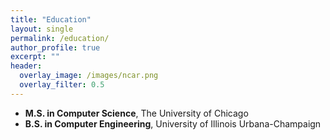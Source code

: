 ```yaml
---
title: "Education"
layout: single
permalink: /education/
author_profile: true
excerpt: ""
header:
  overlay_image: /images/ncar.png
  overlay_filter: 0.5
---
```


- **M.S. in Computer Science**, The University of Chicago  
- **B.S. in Computer Engineering**, University of Illinois Urbana-Champaign  
